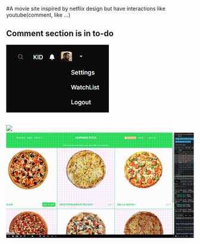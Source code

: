 #A movie site inspired by netflix design but have interactions like youtube(comment, like ...)
## Comment section is in to-do

![Authentication on Navbar](https://github.com/hasanarpat/netflix-movie-social-fullstack/blob/master/public/netflix-auth.png)

<br/>
<img src="https://github.com/hasanarpat/Restaurant-Food-Delivery-NextJS/blob/master/public/readme/2.gif"/>

<br/>
<img src="https://github.com/hasanarpat/Restaurant-Food-Delivery-NextJS/blob/master/public/readme/3.gif"/>
